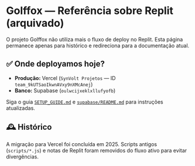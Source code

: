 # Golffox — Referência sobre Replit (arquivado)

O projeto Golffox não utiliza mais o fluxo de deploy no Replit. Esta página permanece apenas para histórico e redireciona para a documentação atual.

## ✅ Onde deployamos hoje?

- **Produção:** Vercel (`SynVolt Projetos` — ID `team_9kUTSaoIkwnAVxy9nXMcAnej`)
- **Banco:** Supabase (`oulwcijxeklxllufyofb`)

Siga o guia [`SETUP_GUIDE.md`](SETUP_GUIDE.md) e [`supabase/README.md`](supabase/README.md) para instruções atualizadas.

## 🕰️ Histórico

A migração para Vercel foi concluída em 2025. Scripts antigos (`scripts/*.js`) e notas de Replit foram removidos do fluxo ativo para evitar divergências.
